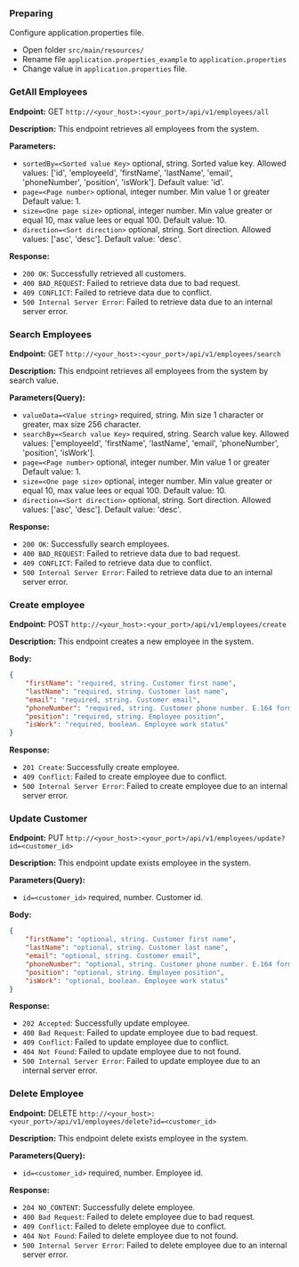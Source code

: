 ### Preparing

Configure application.properties file.
- Open folder `src/main/resources/`
- Rename file `application.properties_example` to `application.properties`
- Change value in `application.properties` file.

### GetAll Employees

**Endpoint:** GET `http://<your_host>:<your_port>/api/v1/employees/all`

**Description:**
This endpoint retrieves all employees from the system.

**Parameters:**
- `sortedBy=<Sorted value Key>` optional, string. Sorted value key. Allowed values: ['id', 'employeeId', 'firstName', 'lastName', 'email', 'phoneNumber', 'position', 'isWork']. Default value: 'id'.
- `page=<Page number>` optional, integer number. Min value 1 or greater Default value: 1.
- `size=<One page size>` optional, integer number. Min value greater or equal 10, max value lees or equal 100.  Default value: 10.
- `direction=<Sort direction>` optional, string. Sort direction. Allowed values: ['asc', 'desc']. Default value: 'desc'.

**Response:**
- `200 OK`: Successfully retrieved all customers.
- `400 BAD_REQUEST`: Failed to retrieve data due to bad request.
- `409 CONFLICT`: Failed to retrieve data due to conflict.
- `500 Internal Server Error`: Failed to retrieve data due to an internal server error.

### Search Employees

**Endpoint:** GET `http://<your_host>:<your_port>/api/v1/employees/search`

**Description:**
This endpoint retrieves all employees from the system by search value.

**Parameters(Query):**
- `valueData=<Value string>` required, string. Min size 1 character or greater, max size 256 character.
- `searchBy=<Search value Key>` required, string. Search value key. Allowed values: ['employeeId', 'firstName', 'lastName', 'email', 'phoneNumber', 'position', 'isWork'].
- `page=<Page number>` optional, integer number. Min value 1 or greater Default value: 1.
- `size=<One page size>` optional, integer number. Min value greater or equal 10, max value lees or equal 100.  Default value: 10.
- `direction=<Sort direction>` optional, string. Sort direction. Allowed values: ['asc', 'desc']. Default value: 'desc'.

**Response:**
- `200 OK`: Successfully search employees.
- `400 BAD_REQUEST`: Failed to retrieve data due to bad request.
- `409 CONFLICT`: Failed to retrieve data due to conflict.
- `500 Internal Server Error`: Failed to retrieve data due to an internal server error.

### Create employee

**Endpoint:** POST `http://<your_host>:<your_port>/api/v1/employees/create`

**Description:**
This endpoint creates a new employee in the system.

**Body:**
```json
{
    "firstName": "required, string. Customer first name",
    "lastName": "required, string. Customer last name",
    "email": "required, string. Customer email",
    "phoneNumber": "required, string. Customer phone number. E.164 format",
    "position": "required, string. Employee position",
    "isWork": "required, boolean. Employee work status"
}
```

**Response:**
- `201 Create`: Successfully create employee.
- `409 Conflict`: Failed to create employee due to conflict.
- `500 Internal Server Error`: Failed to create employee due to an internal server error.

### Update Customer

**Endpoint:** PUT `http://<your_host>:<your_port>/api/v1/employees/update?id=<customer_id>`

**Description:**
This endpoint update exists employee in the system.

**Parameters(Query):**
- `id=<customer_id>` required, number. Customer id.

**Body:**
```json
{
    "firstName": "optional, string. Customer first name",
    "lastName": "optional, string. Customer last name",
    "email": "optional, string. Customer email",
    "phoneNumber": "optional, string. Customer phone number. E.164 format",
    "position": "optional, string. Employee position",
    "isWork": "optional, boolean. Employee work status"
}
```

**Response:**
- `202 Accepted`: Successfully update employee.
- `400 Bad Request`: Failed to update employee due to bad request.
- `409 Conflict`: Failed to update employee due to conflict.
- `404 Not Found`: Failed to update employee due to not found.
- `500 Internal Server Error`: Failed to update employee due to an internal server error.

### Delete Employee

**Endpoint:** DELETE `http://<your_host>:<your_port>/api/v1/employees/delete?id=<customer_id>`

**Description:**
This endpoint delete exists employee in the system.

**Parameters(Query):**
- `id=<customer_id>` required, number. Employee id.

**Response:**
- `204 NO_CONTENT`: Successfully delete employee.
- `400 Bad Request`: Failed to delete employee due to bad request.
- `409 Conflict`: Failed to delete employee due to conflict.
- `404 Not Found`: Failed to delete employee due to not found.
- `500 Internal Server Error`: Failed to delete employee due to an internal server error.